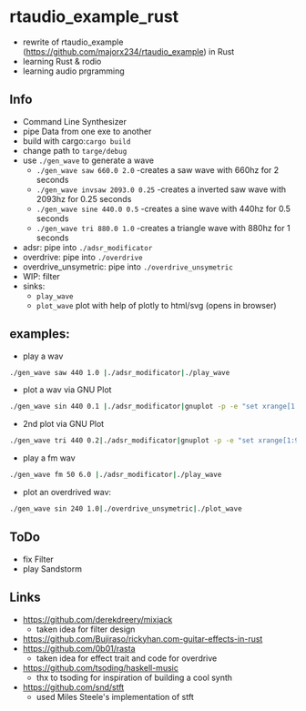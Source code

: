 # rtaudio_example_rust
- rewrite of rtaudio_example (https://github.com/majorx234/rtaudio_example) in Rust
- learning Rust & rodio
- learning audio prgramming 

## Info
- Command Line Synthesizer
- pipe Data from one exe to another
- build with cargo:```cargo build```
- change path to ```targe/debug```
- use `./gen_wave` to generate a wave
  - `./gen_wave saw 660.0 2.0` -creates a saw wave with 660hz for 2 seconds
  - `./gen_wave invsaw 2093.0 0.25` -creates a inverted saw wave with 2093hz for 0.25 seconds  
  - `./gen_wave sine 440.0 0.5` -creates a sine wave with 440hz for 0.5 seconds
  - `./gen_wave tri 880.0 1.0` -creates a triangle wave with 880hz for 1 seconds
- adsr: pipe into `./adsr_modificator`
- overdrive: pipe into `./overdrive`
- overdrive_unsymetric: pipe into `./overdrive_unsymetric`
- WIP: filter
- sinks:
  - `play_wave`
  - `plot_wave` plot with help of plotly to html/svg (opens in browser)
## examples:
- play a wav
```bash
./gen_wave saw 440 1.0 |./adsr_modificator|./play_wave
```
- plot a wav via GNU Plot
```bash
./gen_wave sin 440 0.1 |./adsr_modificator|gnuplot -p -e "set xrange[1:4800]; plot '-' "
```
- 2nd plot via GNU Plot
```bash
./gen_wave tri 440 0.2|./adsr_modificator|gnuplot -p -e "set xrange[1:9600]; plot '-' "
```
- play a fm wav
```bash
./gen_wave fm 50 6.0 |./adsr_modificator|./play_wave
```
- plot an overdrived wav:
```bash
./gen_wave sin 240 1.0|./overdrive_unsymetric|./plot_wave
```

## ToDo
- fix Filter
- play Sandstorm

## Links
- https://github.com/derekdreery/mixjack
  - taken idea for filter design
- https://github.com/Bujiraso/rickyhan.com-guitar-effects-in-rust
- https://github.com/0b01/rasta
  - taken idea for effect trait and code for overdrive
- https://github.com/tsoding/haskell-music
  - thx to tsoding for inspiration of building a cool synth
- https://github.com/snd/stft
  - used Miles Steele's implementation of stft
